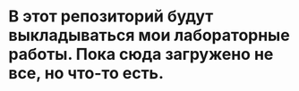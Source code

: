# В этот репозиторий будут выкладываться мои лабораторные работы. Пока сюда загружено не все, но что-то есть.

